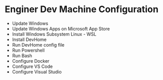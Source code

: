 # Enginer Dev Machine Configuration


- Update Windows
- Update Windows Apps on Microsoft App Store
- Install Windows Subsystem Linux - WSL
- Install DevHome
- Run DevHome config file
- Run Powershell
- Run Bash
- Configure Docker
- Configure VS Code
- Configure Visual Studio
